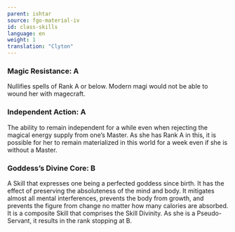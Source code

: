 ```yaml
---
parent: ishtar
source: fgo-material-iv
id: class-skills
language: en
weight: 1
translation: "Clyton"
---
```


### Magic Resistance: A

Nullifies spells of Rank A or below. Modern magi would not be able to wound her with magecraft.

### Independent Action: A

The ability to remain independent for a while even when rejecting the magical energy supply from one’s Master. As she has Rank A in this, it is possible for her to remain materialized in this world for a week even if she is without a Master.

### Goddess’s Divine Core: B

A Skill that expresses one being a perfected goddess since birth. It has the effect of preserving the absoluteness of the mind and body. It mitigates almost all mental interferences, prevents the body from growth, and prevents the figure from change no matter how many calories are absorbed. It is a composite Skill that comprises the Skill Divinity.
As she is a Pseudo-Servant, it results in the rank stopping at B.
